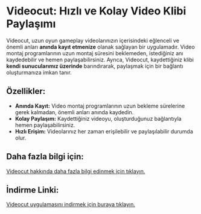 # Videocut: Hızlı ve Kolay Video Klibi Paylaşımı

Videocut, uzun oyun gameplay videolarınızın içerisindeki eğlenceli ve önemli anları **anında kayıt etmenize** olanak sağlayan bir uygulamadır. Video montaj programlarının uzun montaj süresini beklemeden, istediğiniz anı kaydedebilir ve hemen paylaşabilirsiniz. Ayrıca, Videocut, kaydettiğiniz klibi **kendi sunucularımız üzerinde** barındırarak, paylaşmak için bir bağlantı oluşturmanıza imkan tanır.

## Özellikler:
- **Anında Kayıt:** Video montaj programlarının uzun bekleme sürelerine gerek kalmadan, önemli anları anında kaydedin.
- **Kolay Paylaşım:** Kaydettiğiniz videoyu, oluşturduğunuz bağlantıyla hemen paylaşabilirsiniz.
- **Hızlı Erişim:** Videolarınız her zaman erişilebilir ve paylaşılabilir durumda olur.

## Daha fazla bilgi için:
[Videocut hakkında daha fazla bilgi edinmek için tıklayın.](https://videocut.gokhanozen.top)

## İndirme Linki:
[Videocut uygulamasını indirmek için buraya tıklayın.](https://links.gokhanozen.top/videocutlatest)
